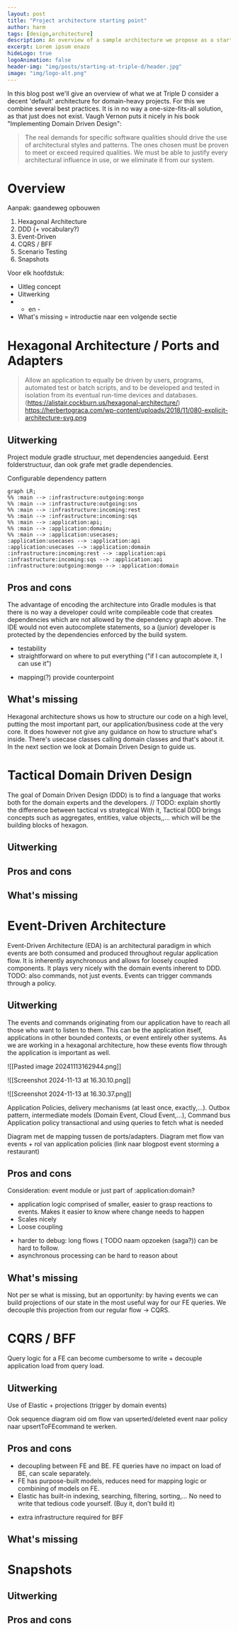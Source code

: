 ```yaml
---
layout: post
title: "Project architecture starting point"
author: harm
tags: [design,architecture]
description: An overview of a sample architecture we propose as a starting point for domain-heavy projects
excerpt: Lorem ipsum enazo
hideLogo: true
logoAnimation: false
header-img: "img/posts/starting-at-triple-d/header.jpg"
image: "img/logo-alt.png"
---
```

In this blog post we'll give an overview of what we at Triple D consider a decent 'default' architecture for domain-heavy projects.
For this we combine several best practices.
It is in no way a one-size-fits-all solution, as that just does not exist.
Vaugh Vernon puts it nicely in his book "Implementing Domain Driven Design":
> The real demands for specific software qualities should drive the use of architectural styles and patterns.
> The ones chosen must be proven to meet or exceed required qualities.
> We must be able to justify every architectural influence in use, or we eliminate it from our system.

# Overview

Aanpak: gaandeweg opbouwen

1. Hexagonal Architecture
2. DDD (+ vocabulary?)
3. Event-Driven
4. CQRS / BFF
5. Scenario Testing
6. Snapshots

Voor elk hoofdstuk:
* Uitleg concept
* Uitwerking
* + en -
* What's missing = introductie naar een volgende sectie

# Hexagonal Architecture / Ports and Adapters

> Allow an application to equally be driven by users, programs, automated test or batch scripts, and to be developed and tested in isolation from its eventual run-time devices and databases. (https://alistair.cockburn.us/hexagonal-architecture/)
https://herbertograca.com/wp-content/uploads/2018/11/080-explicit-architecture-svg.png

## Uitwerking
Project module gradle structuur, met dependencies aangeduid.
Eerst folderstructuur, dan ook grafe met gradle dependencies.

Configurable dependency pattern

```mermaid
graph LR;
%% :main --> :infrastructure:outgoing:mongo
%% :main --> :infrastructure:outgoing:sns
%% :main --> :infrastructure:incoming:rest
%% :main --> :infrastructure:incoming:sqs
%% :main --> :application:api;
%% :main --> :application:domain;
%% :main --> :application:usecases;
:application:usecases --> :application:api
:application:usecases --> :application:domain
:infrastructure:incoming:rest --> :application:api
:infrastructure:incoming:sqs --> :application:api
:infrastructure:outgoing:mongo --> :application:domain

```

## Pros and cons

The advantage of encoding the architecture into Gradle modules is that there is no way a developer could write compileable code that creates dependencies which are not allowed by the dependency graph above.
The IDE would not even autocomplete statements, so a (junior) developer is protected by the dependencies enforced by the build system.

+ testability
+ straightforward on where to put everything ("if I can autocomplete it, I can use it")
- mapping(?) provide counterpoint

## What's missing

Hexagonal architecture shows us how to structure our code on a high level, putting the most important part, our application/business code at the very core. It does however not give any guidance on how to structure what's inside.
There's usecase classes calling domain classes and that's about it.
In the next section we look at Domain Driven Design to guide us.

# Tactical Domain Driven Design

The goal of Domain Driven Design (DDD) is to find a language that works both for the domain experts and the developers.
// TODO: explain shortly the difference between tactical vs strategical
With it, Tactical DDD brings concepts such as aggregates, entities, value objects,,... which will be the building blocks of hexagon.

## Uitwerking

## Pros and cons

## What's missing


# Event-Driven Architecture

Event-Driven Architecture (EDA) is an architectural paradigm in which events are both consumed and produced throughout regular application flow.
It is inherently asynchronous and allows for loosely coupled components.
It plays very nicely with the domain events inherent to DDD.
TODO: also commands, not just events. Events can trigger commands through a policy.

## Uitwerking
The events and commands originating from our application have to reach all those who want to listen to them. This can be the application itself, applications in other bounded contexts, or event entirely other systems.
As we are working in a hexagonal architecture, how these events flow through the application is important as well.

![[Pasted image 20241113162944.png]]

![[Screenshot 2024-11-13 at 16.30.10.png]]

![[Screenshot 2024-11-13 at 16.30.37.png]]

Application Policies, delivery mechanisms (at least once, exactly,...). Outbox pattern, intermediate models (Domain Event, Cloud Event,...), Command bus
Application policy transactional and using queries to fetch what is needed

Diagram met de mapping tussen de ports/adapters.
Diagram met flow van events  + rol van application policies (link naar blogpost event storming a restaurant)


## Pros and cons
Consideration: event module or just part of :application:domain?

+ application logic comprised of smaller, easier to grasp reactions to events. Makes it easier to know where change needs to happen
+ Scales nicely
+ Loose coupling
- harder to debug: long flows ( TODO naam opzoeken (saga?)) can be hard to follow.
- asynchronous processing can be hard to reason about

## What's missing

Not per se what is missing, but an opportunity: by having events we can build projections of our state in the most useful way for our FE queries.
We decouple this projection from our regular flow -> CQRS.

# CQRS / BFF

Query logic for a FE can become cumbersome to write + decouple application load from query load.

## Uitwerking
Use of Elastic + projections (trigger by domain events)

Ook sequence diagram oid om flow van upserted/deleted event naar policy naar upsertToFEcommand te werken.

## Pros and cons

+ decoupling between FE and BE. FE queries have no impact on load of BE, can scale separately.
+ FE has purpose-built models, reduces need for mapping logic or combining of models on FE.
+ Elastic has built-in indexing, searching, filtering, sorting,... No need to write that tedious code yourself. (Buy it, don't build it)
- extra infrastructure required for BFF

## What's missing

# Snapshots

## Uitwerking

## Pros and cons